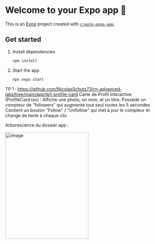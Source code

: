 # Welcome to your Expo app 👋

This is an [Expo](https://expo.dev) project created with [`create-expo-app`](https://www.npmjs.com/package/create-expo-app).

## Get started

1. Install dependencies

   ```bash
   npm install
   ```

2. Start the app

   ```bash
   npx expo start
   ```


TP 1 : 
https://github.com/NicolasSchutz73/rn-advanced-labs/tree/main/app/tp1-profile-card
Carte de Profil Interactive (ProfileCard.tsx) :
Affiche une photo, un nom, et un titre.
Possède un compteur de "followers" qui augmente tout seul toutes les 5 secondes
Contient un bouton "Follow" / "Unfollow" qui met à jour le compteur et change de texte à chaque clic

Arborescence du dossier app : 

<img width="267" height="343" alt="image" src="https://github.com/user-attachments/assets/a64ee8d8-a553-4b3f-a0b2-e8321d550a22" />



